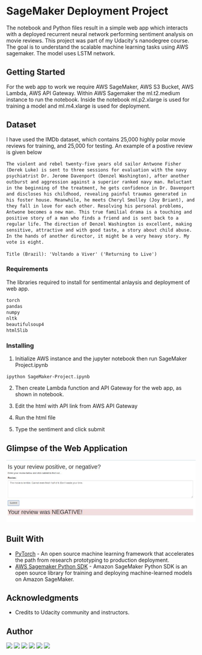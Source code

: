 # SageMaker Deployment Project

The notebook and Python files result in a simple web app which interacts with a deployed recurrent neural network performing sentiment analysis on movie reviews. This project was part of my Udacity's nanodegree course. The goal is to understand the scalable machine learning tasks using AWS sagemaker. The model uses LSTM network.

## Getting Started

For the web app to work we require AWS SageMaker, AWS S3 Bucket, AWS Lambda, AWS API Gateway. Within AWS Sagemaker the ml.t2.medium instance to run the notebook. Inside the notebook ml.p2.xlarge is used for training a model and ml.m4.xlarge is used for deployment.  

## Dataset
I have used the IMDb dataset, which contains 25,000 highly polar movie reviews for training, and 25,000 for testing. An example of a postive review is given below

```
The violent and rebel twenty-five years old sailor Antwone Fisher (Derek Luke) is sent to three sessions for evaluation with the navy psychiatrist Dr. Jerome Davenport (Denzel Washington), after another outburst and aggression against a superior ranked navy man. Reluctant in the beginning of the treatment, he gets confidence in Dr. Davenport and discloses his childhood, revealing painful traumas generated in his foster house. Meanwhile, he meets Cheryl Smolley (Joy Briant), and they fall in love for each other. Resolving his personal problems, Antwone becomes a new man. This true familial drama is a touching and positive story of a man who finds a friend and is sent back to a regular life. The direction of Denzel Washington is excellent, making sensitive, attractive and with good taste, a story about child abuse. In the hands of another director, it might be a very heavy story. My vote is eight.

Title (Brazil): 'Voltando a Viver' ('Returning to Live')
```


### Requirements

The libraries required to install for sentimental anlaysis and deployment of web app. 

```
torch 
pandas
numpy
nltk
beautifulsoup4
html5lib
```

### Installing

1. Initialize AWS instance and the jupyter notebook then run SageMaker Project.ipynb
  
```
ipython SageMaker-Project.ipynb
```

2. Then create Lambda function and API Gateway for the web app, as shown in notebook.

3. Edit the html with API link from AWS API Gateway

4. Run the html file

5. Type the sentiment and click submit

## Glimpse of the Web Application

![alt text](https://github.com/pr2tik1/sentiment-analysis-webApp/blob/master/sentimental-webapp.jpg?raw=true)

## Built With

* [PyTorch](https://pytorch.org/) - An open source machine learning framework that accelerates the path from research prototyping to production deployment.
* [AWS Sagemaker Python SDK](https://sagemaker.readthedocs.io/en/stable/) - Amazon SageMaker Python SDK is an open source library for training and deploying machine-learned models on Amazon SageMaker.

## Acknowledgments

* Credits to Udacity community and instructors.

## Author

[<img src="https://img.shields.io/badge/twitter-%231DA1F2.svg?&style=for-the-badge&logo=twitter&logoColor=white" />](https://twitter.com/Pratikpkb) [<img src="https://img.shields.io/badge/medium-%2312100E.svg?&style=for-the-badge&logo=medium&logoColor=white" />](https://medium.com/@pratikbaitha04)  [<img src="https://img.shields.io/badge/linkedin-%230077B5.svg?&style=for-the-badge&logo=linkedin&logoColor=white" />](https://www.linkedin.com/in/pratik-kumar04/) [<img src = "https://img.shields.io/badge/instagram-%23E4405F.svg?&style=for-the-badge&logo=instagram&logoColor=white">](https://www.instagram.com/pratikkumar04/) [<img src = "https://img.shields.io/badge/facebook-%231877F2.svg?&style=for-the-badge&logo=facebook&logoColor=white">](https://www.facebook.com/pr2tik1) [<img src ="https://img.shields.io/badge/Website-pk-%23.svg?&style=for-the-badge&logo=&logoColor=white%22">](https://pr2tik1.github.io/) 
